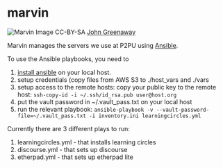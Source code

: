 marvin
======

![Marvin](http://info.p2pu.org/wp-content/uploads/2013/06/3356358479_a0e3ee8a05_b.jpg)
Image CC-BY-SA [John Greenaway](http://www.flickr.com/photos/johngreenaway/)

Marvin manages the servers we use at P2PU using [Ansible](http://ansible.cc/).

To use the Ansible playbooks, you need to 

1. [install ansible](http://ansible.cc/docs/gettingstarted.html) on your local host.
1. setup credentials (copy files from AWS S3 to ./host_vars and ./vars
1. setup access to the remote hosts: copy your public key to the remote host: `ssh-copy-id -i ~/.ssh/id_rsa.pub user@host.org`
1. put the vault password in ~/.vault_pass.txt on your local host
1. run the relevant playbook: `ansible-playbook -v --vault-password-file=~/.vault_pass.txt -i inventory.ini learningcircles.yml`

Currently there are 3 different plays to run:

1. learningcircles.yml - that installs learning circles
1. discourse.yml - that sets up discourse
1. etherpad.yml - that sets up etherpad lite

